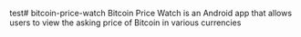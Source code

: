 test# bitcoin-price-watch
Bitcoin Price Watch is an Android app that allows users to view the asking price of Bitcoin in various currencies

